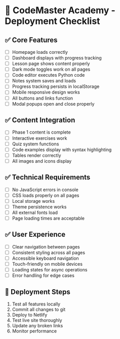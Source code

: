 # 🚀 CodeMaster Academy - Deployment Checklist

## ✅ Core Features
- [ ] Homepage loads correctly
- [ ] Dashboard displays with progress tracking
- [ ] Lesson page shows content properly
- [ ] Dark mode toggles work on all pages
- [ ] Code editor executes Python code
- [ ] Notes system saves and loads
- [ ] Progress tracking persists in localStorage
- [ ] Mobile responsive design works
- [ ] All buttons and links function
- [ ] Modal popups open and close properly

## ✅ Content Integration
- [ ] Phase 1 content is complete
- [ ] Interactive exercises work
- [ ] Quiz system functions
- [ ] Code examples display with syntax highlighting
- [ ] Tables render correctly
- [ ] All images and icons display

## ✅ Technical Requirements
- [ ] No JavaScript errors in console
- [ ] CSS loads properly on all pages
- [ ] Local storage works
- [ ] Theme persistence works
- [ ] All external fonts load
- [ ] Page loading times are acceptable

## ✅ User Experience
- [ ] Clear navigation between pages
- [ ] Consistent styling across all pages
- [ ] Accessible keyboard navigation
- [ ] Touch-friendly on mobile devices
- [ ] Loading states for async operations
- [ ] Error handling for edge cases

## 🚀 Deployment Steps
1. Test all features locally
2. Commit all changes to git
3. Deploy to Netlify
4. Test live site thoroughly
5. Update any broken links
6. Monitor performance
